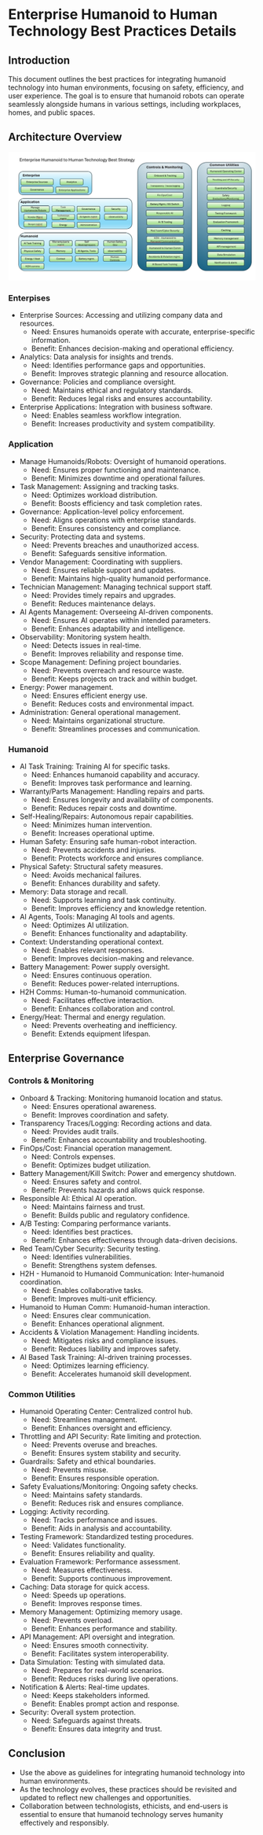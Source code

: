 # Enterprise Humanoid to Human Technology Best Practices Details

## Introduction

This document outlines the best practices for integrating humanoid technology into human environments, focusing on safety, efficiency, and user experience. The goal is to ensure that humanoid robots can operate seamlessly alongside humans in various settings, including workplaces, homes, and public spaces.

## Architecture Overview

![info](https://github.com/balakreshnan/Samples2025/blob/main/Concepts/images/humanoidsbestpracticses.jpg 'RagChat')

### Enterpises

- Enterprise Sources: Accessing and utilizing company data and resources.
  - Need: Ensures humanoids operate with accurate, enterprise-specific information.
  - Benefit: Enhances decision-making and operational efficiency.
- Analytics: Data analysis for insights and trends.
  - Need: Identifies performance gaps and opportunities.
  - Benefit: Improves strategic planning and resource allocation.
- Governance: Policies and compliance oversight.
  - Need: Maintains ethical and regulatory standards.
  - Benefit: Reduces legal risks and ensures accountability.
- Enterprise Applications: Integration with business software.
  - Need: Enables seamless workflow integration.
  - Benefit: Increases productivity and system compatibility.

### Application

- Manage Humanoids/Robots: Oversight of humanoid operations.
  - Need: Ensures proper functioning and maintenance.
  - Benefit: Minimizes downtime and operational failures.
- Task Management: Assigning and tracking tasks.
  - Need: Optimizes workload distribution.
  - Benefit: Boosts efficiency and task completion rates.
- Governance: Application-level policy enforcement.
  - Need: Aligns operations with enterprise standards.
  - Benefit: Ensures consistency and compliance.
- Security: Protecting data and systems.
  - Need: Prevents breaches and unauthorized access.
  - Benefit: Safeguards sensitive information.
- Vendor Management: Coordinating with suppliers.
  - Need: Ensures reliable support and updates.
  - Benefit: Maintains high-quality humanoid performance.
- Technician Management: Managing technical support staff.
  - Need: Provides timely repairs and upgrades.
  - Benefit: Reduces maintenance delays.
- AI Agents Management: Overseeing AI-driven components.
  - Need: Ensures AI operates within intended parameters.
  - Benefit: Enhances adaptability and intelligence.
- Observability: Monitoring system health.
  - Need: Detects issues in real-time.
  - Benefit: Improves reliability and response time.
- Scope Management: Defining project boundaries.
  - Need: Prevents overreach and resource waste.
  - Benefit: Keeps projects on track and within budget.
- Energy: Power management.
  - Need: Ensures efficient energy use.
  - Benefit: Reduces costs and environmental impact.
- Administration: General operational management.
  - Need: Maintains organizational structure.
  - Benefit: Streamlines processes and communication.

### Humanoid

- AI Task Training: Training AI for specific tasks.
  - Need: Enhances humanoid capability and accuracy.
  - Benefit: Improves task performance and learning.
- Warranty/Parts Management: Handling repairs and parts.
  - Need: Ensures longevity and availability of components.
  - Benefit: Reduces repair costs and downtime.
- Self-Healing/Repairs: Autonomous repair capabilities.
  - Need: Minimizes human intervention.
  - Benefit: Increases operational uptime.
- Human Safety: Ensuring safe human-robot interaction.
  - Need: Prevents accidents and injuries.
  - Benefit: Protects workforce and ensures compliance.
- Physical Safety: Structural safety measures.
  - Need: Avoids mechanical failures.
  - Benefit: Enhances durability and safety.
- Memory: Data storage and recall.
  - Need: Supports learning and task continuity.
  - Benefit: Improves efficiency and knowledge retention.
- AI Agents, Tools: Managing AI tools and agents.
  - Need: Optimizes AI utilization.
  - Benefit: Enhances functionality and adaptability.
- Context: Understanding operational context.
  - Need: Enables relevant responses.
  - Benefit: Improves decision-making and relevance.
- Battery Management: Power supply oversight.
  - Need: Ensures continuous operation.
  - Benefit: Reduces power-related interruptions.
- H2H Comms: Human-to-humanoid communication.
  - Need: Facilitates effective interaction.
  - Benefit: Enhances collaboration and control.
- Energy/Heat: Thermal and energy regulation.
  - Need: Prevents overheating and inefficiency.
  - Benefit: Extends equipment lifespan.

## Enterprise Governance

### Controls & Monitoring

- Onboard & Tracking: Monitoring humanoid location and status.
  - Need: Ensures operational awareness.
  - Benefit: Improves coordination and safety.
- Transparency Traces/Logging: Recording actions and data.
  - Need: Provides audit trails.
  - Benefit: Enhances accountability and troubleshooting.
- FinOps/Cost: Financial operation management.
  - Need: Controls expenses.
  - Benefit: Optimizes budget utilization.
- Battery Management/Kill Switch: Power and emergency shutdown.
  - Need: Ensures safety and control.
  - Benefit: Prevents hazards and allows quick response.
- Responsible AI: Ethical AI operation.
  - Need: Maintains fairness and trust.
  - Benefit: Builds public and regulatory confidence.
- A/B Testing: Comparing performance variants.
  - Need: Identifies best practices.
  - Benefit: Enhances effectiveness through data-driven decisions.
- Red Team/Cyber Security: Security testing.
  - Need: Identifies vulnerabilities.
  - Benefit: Strengthens system defenses.
- H2H - Humanoid to Humanoid Communication: Inter-humanoid coordination.
  - Need: Enables collaborative tasks.
  - Benefit: Improves multi-unit efficiency.
- Humanoid to Human Comm: Humanoid-human interaction.
  - Need: Ensures clear communication.
  - Benefit: Enhances operational alignment.
- Accidents & Violation Management: Handling incidents.
  - Need: Mitigates risks and compliance issues.
  - Benefit: Reduces liability and improves safety.
- AI Based Task Training: AI-driven training processes.
  - Need: Optimizes learning efficiency.
  - Benefit: Accelerates humanoid skill development.

### Common Utilities

- Humanoid Operating Center: Centralized control hub.
  - Need: Streamlines management.
  - Benefit: Enhances oversight and efficiency.
- Throttling and API Security: Rate limiting and protection.
  - Need: Prevents overuse and breaches.
  - Benefit: Ensures system stability and security.
- Guardrails: Safety and ethical boundaries.
  - Need: Prevents misuse.
  - Benefit: Ensures responsible operation.
- Safety Evaluations/Monitoring: Ongoing safety checks.
  - Need: Maintains safety standards.
  - Benefit: Reduces risk and ensures compliance.
- Logging: Activity recording.
  - Need: Tracks performance and issues.
  - Benefit: Aids in analysis and accountability.
- Testing Framework: Standardized testing procedures.
  - Need: Validates functionality.
  - Benefit: Ensures reliability and quality.
- Evaluation Framework: Performance assessment.
  - Need: Measures effectiveness.
  - Benefit: Supports continuous improvement.
- Caching: Data storage for quick access.
  - Need: Speeds up operations.
  - Benefit: Improves response times.
- Memory Management: Optimizing memory usage.
  - Need: Prevents overload.
  - Benefit: Enhances performance and stability.
- API Management: API oversight and integration.
  - Need: Ensures smooth connectivity.
  - Benefit: Facilitates system interoperability.
- Data Simulation: Testing with simulated data.
  - Need: Prepares for real-world scenarios.
  - Benefit: Reduces risks during live operations.
- Notification & Alerts: Real-time updates.
  - Need: Keeps stakeholders informed.
  - Benefit: Enables prompt action and response.
- Security: Overall system protection.
  - Need: Safeguards against threats.
  - Benefit: Ensures data integrity and trust.

## Conclusion

- Use the above as guidelines for integrating humanoid technology into human environments.
- As the technology evolves, these practices should be revisited and updated to reflect new challenges and opportunities.
- Collaboration between technologists, ethicists, and end-users is essential to ensure that humanoid technology serves humanity effectively and responsibly.
